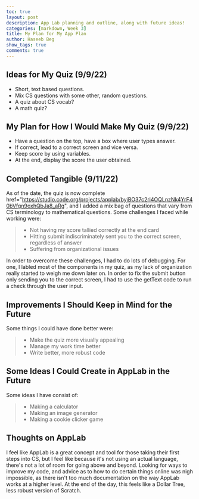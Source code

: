 ```yaml
---
toc: true
layout: post
description: App Lab planning and outline, along with future ideas!
categories: [markdown, Week 3]
title: My Plan for My App Plan 
author: Haseeb Beg
show_tags: true
comments: true
---
```


## Ideas for My Quiz (9/9/22)

- Short, text based questions.
- Mix CS questions with some other, random questions.
- A quiz about CS vocab?
- A math quiz? 

## My Plan for How I Would Make My Quiz (9/9/22)

- Have a question on the top, have a box where user types answer.
- If correct, lead to a correct screen and vice versa.
- Keep score by using variables.
- At the end, display the score the user obtained.

## Completed Tangible (9/11/22)

As of the date, the quiz is now complete href="https://studio.code.org/projects/applab/byjBO37c2ri4OQLnzNk4YrF40bVfgn9oxhQbJa8_aRg", and I added a mix bag of questions that vary from CS terminology to mathematical questions. Some challenges I faced while working were:

> - Not having my score tallied correctly at the end card
> - Hitting submit indiscriminately sent you to the correct screen, regardless of answer
> - Suffering from organizational issues

In order to overcome these challenges, I had to do lots of debugging. For one, I labled most of the components in my quiz, as my lack of organization really started to weigh me down later on. In order to fix the submit button only sending you to the correct screen, I had to use the getText code to run a check through the user input.

## Improvements I Should Keep in Mind for the Future

Some things I could have done better were:
> - Make the quiz more visually appealing
> - Manage my work time better
> - Write better, more robust code

## Some Ideas I Could Create in AppLab in the Future

Some ideas I have consist of:
> - Making a calculator
> - Making an image generator
> - Making a cookie clicker game

## Thoughts on AppLab

I feel like AppLab is a great concept and tool for those taking their first steps into CS, but I feel like because it's not using an actual language, there's not a lot of room for going above and beyond. Looking for ways to improve my code, and advice as to how to do certain things online was nigh impossible, as there isn't too much documentation on the way AppLab works at a higher level. At the end of the day, this feels like a Dollar Tree, less robust version of Scratch.
